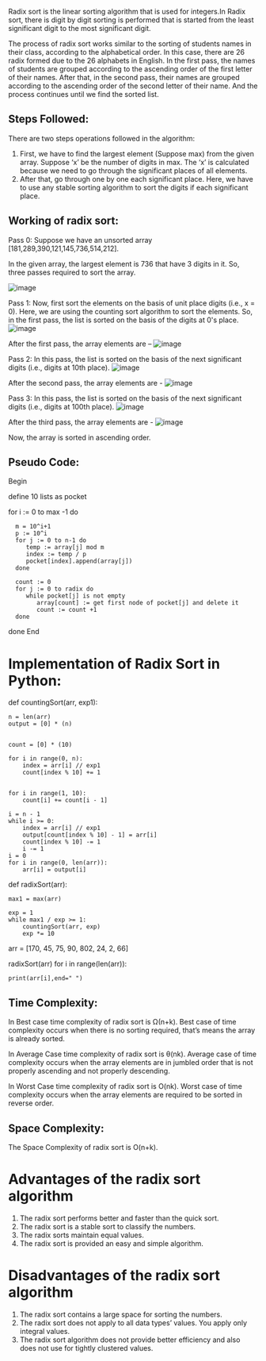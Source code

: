 Radix sort is the linear sorting algorithm that is used for integers.In Radix sort, there is digit by digit sorting is performed that is started from the least significant digit to the most significant digit.

The process of radix sort works similar to the sorting of students names in their class, according to the alphabetical order. In this case, there are 26 radix formed due to the 26 alphabets in English.
In the first pass, the names of students are grouped according to the ascending order of the first letter of their names. After that, in the second pass, their names are grouped according to the ascending order of the second letter of their name. And the process continues until we find the sorted list.

## Steps Followed:
There are two steps operations followed in the algorithm:
1. First, we have to find the largest element (Suppose max) from the given array. Suppose ‘x’ be the number of digits in max. The ‘x’ is calculated because we need to go through the significant places of all elements. 
2. After that, go through one by one each significant place. Here, we have to use any stable sorting algorithm to sort the digits if each significant place.
## Working of radix sort:
Pass 0:
Suppose we have an unsorted array [181,289,390,121,145,736,514,212].
 
In the given array, the largest element is 736 that have 3 digits in it. So, three passes required to sort the array.


![image](https://user-images.githubusercontent.com/103322378/212550225-a101bd93-a23d-42f2-a4e3-effbe0f694a2.png)


Pass 1:
Now, first sort the elements on the basis of unit place digits (i.e., x = 0). Here, we are using the counting sort algorithm to sort the elements. So, in the first pass, the list is sorted on the basis of the digits at 0's place.
![image](https://user-images.githubusercontent.com/103322378/212550307-1634d34d-9475-4866-baf5-e978f40f3de8.png)

After the first pass, the array elements are – 
 ![image](https://user-images.githubusercontent.com/103322378/212550258-15ab718f-b7c9-4e76-8d48-dfd320186861.png)

Pass 2:
In this pass, the list is sorted on the basis of the next significant digits (i.e., digits at 10th place).
 ![image](https://user-images.githubusercontent.com/103322378/212550364-c1d90bbf-4e24-4879-942e-86986e731239.png)
 
After the second pass, the array elements are -
 ![image](https://user-images.githubusercontent.com/103322378/212550379-ac6f6bb2-9c64-41d3-b645-9727a4019087.png)

Pass 3:
In this pass, the list is sorted on the basis of the next significant digits (i.e., digits at 100th place).
 ![image](https://user-images.githubusercontent.com/103322378/212550397-47bbb92a-d7f3-40ca-b4b0-c219de90bd82.png)

After the third pass, the array elements are -
 ![image](https://user-images.githubusercontent.com/103322378/212550405-ab33baa3-9229-422e-ad87-89c1342352e2.png)

Now, the array is sorted in ascending order.
## Pseudo Code:
Begin

   define 10 lists as pocket
   
   for i := 0 to max -1 do 
   
      m = 10^i+1
      p := 10^i
      for j := 0 to n-1 do
         temp := array[j] mod m
         index := temp / p
         pocket[index].append(array[j])
      done

      count := 0
      for j := 0 to radix do
         while pocket[j] is not empty
            array[count] := get first node of pocket[j] and delete it
            count := count +1
      done
   done
End

# Implementation of Radix Sort in Python:
def countingSort(arr, exp1):

	n = len(arr)
	output = [0] * (n)

	
	count = [0] * (10)

	for i in range(0, n):
		index = arr[i] // exp1
		count[index % 10] += 1


	for i in range(1, 10):
		count[i] += count[i - 1]

	i = n - 1
	while i >= 0:
		index = arr[i] // exp1
		output[count[index % 10] - 1] = arr[i]
		count[index % 10] -= 1
		i -= 1
	i = 0
	for i in range(0, len(arr)):
		arr[i] = output[i]
    
def radixSort(arr):

	max1 = max(arr)

	exp = 1
	while max1 / exp >= 1:
		countingSort(arr, exp)
		exp *= 10

arr = [170, 45, 75, 90, 802, 24, 2, 66]

radixSort(arr)
for i in range(len(arr)):

	print(arr[i],end=" ")
 ## Time Complexity: 
In Best case time complexity of radix sort is Ω(n+k). Best case of time complexity occurs when there is no sorting required, that’s means the array is already sorted.

In Average Case time complexity of radix sort is  θ(nk). Average case of time complexity occurs when the array elements are in jumbled order that is not properly ascending and not properly descending.

In Worst Case time complexity of radix sort is O(nk). Worst case of time complexity occurs when the array elements are required to be sorted in reverse order.

## Space Complexity: 
The Space Complexity of radix sort is O(n+k).
# Advantages of the radix sort algorithm
1.	The radix sort performs better and faster than the quick sort.
2.	The radix sort is a stable sort to classify the numbers.
3.	The radix sorts maintain equal values.
4.	The radix sort is provided an easy and simple algorithm.

# Disadvantages of the radix sort algorithm
1.	The radix sort contains a large space for sorting the numbers.
2.	The radix sort does not apply to all data types’ values. You apply only integral values.
3.	The radix sort algorithm does not provide better efficiency and also does not use for tightly clustered values.

